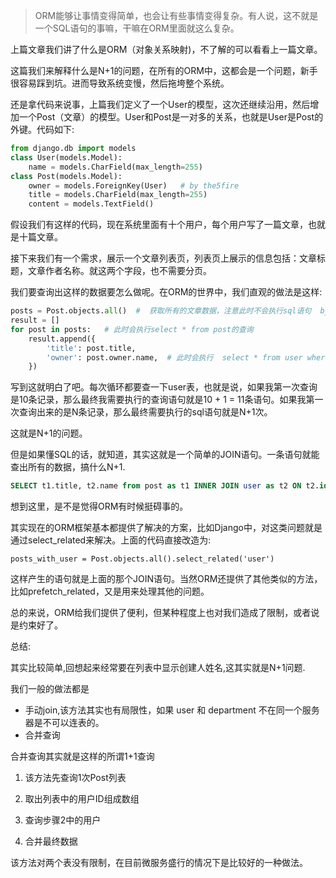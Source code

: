 
> ORM能够让事情变得简单，也会让有些事情变得复杂。有人说，这不就是一个SQL语句的事嘛，干嘛在ORM里面就这么复杂。

上篇文章我们讲了什么是ORM（对象关系映射)，不了解的可以看看上一篇文章。

这篇我们来解释什么是N+1的问题，在所有的ORM中，这都会是一个问题，新手很容易踩到坑。进而导致系统变慢，然后拖垮整个系统。

还是拿代码来说事，上篇我们定义了一个User的模型，这次还继续沿用，然后增加一个Post（文章）的模型。User和Post是一对多的关系，也就是User是Post的外键。代码如下:


```python
from django.db import models
class User(models.Model):
    name = models.CharField(max_length=255)
class Post(models.Model):
    owner = models.ForeignKey(User)   # by the5fire
    title = models.CharField(max_length=255)
    content = models.TextField()
```


假设我们有这样的代码，现在系统里面有十个用户，每个用户写了一篇文章，也就是十篇文章。

接下来我们有一个需求，展示一个文章列表页，列表页上展示的信息包括：文章标题，文章作者名称。就这两个字段，也不需要分页。

我们要查询出这样的数据要怎么做呢。在ORM的世界中，我们直观的做法是这样:

```python
posts = Post.objects.all()  #  获取所有的文章数据，注意此时不会执行sql语句  by the5fire
result = []
for post in posts:   # 此时会执行select * from post的查询
    result.append({
        'title': post.title,
        'owner': post.owner.name,  # 此时会执行  select * from user where user_id = <post.user_id>
    })
```


写到这就明白了吧。每次循环都要查一下user表，也就是说，如果我第一次查询是10条记录，那么最终我需要执行的查询语句就是10 + 1 = 11条语句。如果我第一次查询出来的是N条记录，那么最终需要执行的sql语句就是N+1次。

这就是N+1的问题。

但是如果懂SQL的话，就知道，其实这就是一个简单的JOIN语句。一条语句就能查出所有的数据，搞什么N+1.

```sql
SELECT t1.title, t2.name from post as t1 INNER JOIN user as t2 ON t2.id = t1.owner_id;
```

想到这里，是不是觉得ORM有时候挺碍事的。

其实现在的ORM框架基本都提供了解决的方案，比如Django中，对这类问题就是通过select_related来解决。上面的代码直接改造为:

```text
posts_with_user = Post.objects.all().select_related('user')
```

这样产生的语句就是上面的那个JOIN语句。当然ORM还提供了其他类似的方法，比如prefetch_related，又是用来处理其他的问题。

总的来说，ORM给我们提供了便利，但某种程度上也对我们造成了限制，或者说是约束好了。


总结:

其实比较简单,回想起来经常要在列表中显示创建人姓名,这其实就是N+1问题.

我们一般的做法都是

- 手动join,该方法其实也有局限性，如果 user 和 department 不在同一个服务器是不可以连表的。
- 合并查询

合并查询其实就是这样的所谓1+1查询

1. 该方法先查询1次Post列表
    
2. 取出列表中的用户ID组成数组
    
3. 查询步骤2中的用户
    
4. 合并最终数据


该方法对两个表没有限制，在目前微服务盛行的情况下是比较好的一种做法。